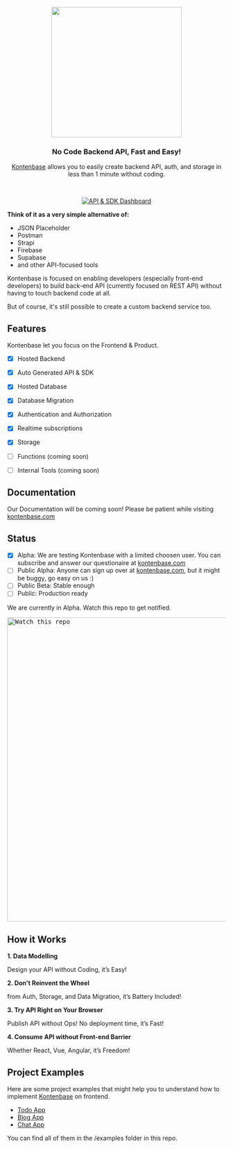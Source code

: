 <p align="center">
<img width="300" src="https://user-images.githubusercontent.com/2161622/148682295-02674a97-62b0-41cc-90f0-793ef7065689.png"/>
</p>
<h3 align="center">No Code Backend API, Fast and Easy!</h3>
<p align="center"><a href="https://kontenbase.com" target="_blank">Kontenbase</a> allows you to easily create backend API, auth, and storage in less than 1 minute without coding.</p>
<br/>

<p align="center">
  <a href="https://kontenbase.com">
    <img src="https://user-images.githubusercontent.com/2161622/146642683-b1f4530d-86d0-4494-880e-d9313817161c.png" alt="API & SDK Dashboard" />
  </a>
</p>

**Think of it as a very simple alternative of:**
- JSON Placeholder
- Postman
- Strapi
- Firebase
- Supabase
- and other API-focused tools

Kontenbase is focused on enabling developers (especially front-end developers) to build back-end API (currently focused on REST API) without having to touch backend code at all.

But of course, it's still possible to create a custom backend service too.

## Features
Kontenbase let you focus on the Frontend & Product.
- [x] Hosted Backend
- [x] Auto Generated API & SDK
- [x] Hosted Database 
- [x] Database Migration 
- [x] Authentication and Authorization
- [x] Realtime subscriptions
- [x] Storage
- [ ] Functions (coming soon)
- [ ] Internal Tools (coming soon)


## Documentation
Our Documentation will be coming soon! Please be patient while visiting [kontenbase.com](https://kontenbase.com)


## Status
- [x] Alpha: We are testing Kontenbase with a limited choosen user. You can subscribe and answer our questionaire at [kontenbase.com](https://kontenbase.com)
- [ ] Public Alpha: Anyone can sign up over at [kontenbase.com](https://kontenbase.com), but it might  be buggy, go easy on us :)
- [ ] Public Beta: Stable enough
- [ ] Public: Production ready

We are currently in Alpha. Watch this repo to get notified.

<kbd><img src="https://user-images.githubusercontent.com/2161622/146643522-6e2e9e84-e89e-4cf2-8618-623a57f00ed8.png" alt="Watch this repo" width="700"/></kbd>

## How it Works
**1. Data Modelling**

Design your API without Coding, it’s Easy!

**2. Don't Reinvent the Wheel**

from Auth, Storage, and Data Migration, it’s Battery Included!

**3. Try API Right on Your Browser**

Publish API without Ops! No deployment time, it’s Fast!

**4. Consume API without Front-end Barrier**

Whether React, Vue, Angular, it’s Freedom! 

## Project Examples
Here are some project examples that might help you to understand how to implement <a href="https://kontenbase.com" target="_blank">Kontenbase</a> on frontend.

- [Todo App](https://github.com/kontenbase/kontenbase/tree/main/examples/nextjs-todo)
- [Blog App](https://github.com/kontenbase/kontenbase/tree/main/examples/nextjs-blog)
- [Chat App](https://github.com/kontenbase/kontenbase/tree/main/examples/nextjs-chat)

You can find all of them in the /examples folder in this repo.



